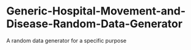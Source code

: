 # Generic-Hospital-Movement-and-Disease-Random-Data-Generator
A random data generator for a specific purpose
